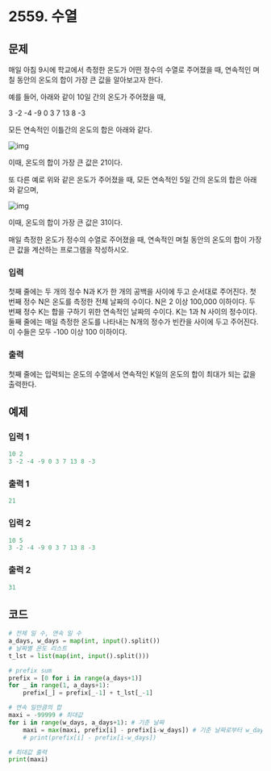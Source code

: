 # 2559. 수열

## 문제

매일 아침 9시에 학교에서 측정한 온도가 어떤 정수의 수열로 주어졌을 때, 연속적인 며칠 동안의 온도의 합이 가장 큰 값을 알아보고자 한다.

예를 들어, 아래와 같이 10일 간의 온도가 주어졌을 때, 

3 -2 -4 -9 0 3 7 13 8 -3

모든 연속적인 이틀간의 온도의 합은 아래와 같다.

![img](https://upload.acmicpc.net/563b6bfd-12ff-4275-a869-90fdd43b6deb/-/preview/)

이때, 온도의 합이 가장 큰 값은 21이다. 

또 다른 예로 위와 같은 온도가 주어졌을 때, 모든 연속적인 5일 간의 온도의 합은 아래와 같으며, 

![img](https://upload.acmicpc.net/cb8d846c-2f90-475a-8901-1fb69de87397/-/preview/)

이때, 온도의 합이 가장 큰 값은 31이다.

매일 측정한 온도가 정수의 수열로 주어졌을 때, 연속적인 며칠 동안의 온도의 합이 가장 큰 값을 계산하는 프로그램을 작성하시오. 



### 입력

첫째 줄에는 두 개의 정수 N과 K가 한 개의 공백을 사이에 두고 순서대로 주어진다. 첫 번째 정수 N은 온도를 측정한 전체 날짜의 수이다. N은 2 이상 100,000 이하이다. 두 번째 정수 K는 합을 구하기 위한 연속적인 날짜의 수이다. K는 1과 N 사이의 정수이다. 둘째 줄에는 매일 측정한 온도를 나타내는 N개의 정수가 빈칸을 사이에 두고 주어진다. 이 수들은 모두 -100 이상 100 이하이다. 

### 출력

첫째 줄에는 입력되는 온도의 수열에서 연속적인 K일의 온도의 합이 최대가 되는 값을 출력한다.





## 예제

### 입력 1

```python
10 2
3 -2 -4 -9 0 3 7 13 8 -3
```

### 출력 1

```python
21
```



### 입력 2

```python
10 5
3 -2 -4 -9 0 3 7 13 8 -3
```

### 출력 2

```python
31
```





## 코드

```python
# 전체 일 수, 연속 일 수
a_days, w_days = map(int, input().split())
# 날짜별 온도 리스트
t_lst = list(map(int, input().split()))

# prefix sum
prefix = [0 for i in range(a_days+1)]
for _ in range(1, a_days+1):
    prefix[_] = prefix[_-1] + t_lst[_-1]

# 연속 일만큼의 합
maxi = -99999 # 최대값
for i in range(w_days, a_days+1): # 기준 날짜
    maxi = max(maxi, prefix[i] - prefix[i-w_days]) # 기준 날짜로부터 w_days 만큼 이전
    # print(prefix[i] - prefix[i-w_days])

# 최대값 출력
print(maxi)
```
